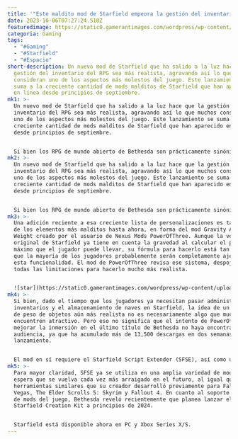 ```yaml
---
title: '"Este maldito mod de Starfield empeora la gestión del inventario."'
date: 2023-10-06T07:27:24.510Z
featuredimage: https://static0.gamerantimages.com/wordpress/wp-content/uploads/wm/2023/10/starfield-character-staring-with-anime-sweat-drop-symbol-on-head.jpg?q=50&fit=contain&w=1140&h=&dpr=1.5
categoria: Gaming
tags:
  - "#Gaming"
  - "#Starfield"
  - "#Espacio"
short-description: Un nuevo mod de Starfield que ha salido a la luz hace que la
  gestión del inventario del RPG sea más realista, agravando así lo que muchos
  consideran uno de los aspectos más molestos del juego. Este lanzamiento se
  suma a la creciente cantidad de mods malditos de Starfield que han aparecido
  en línea desde principios de septiembre.
mk1: >-
  Un nuevo mod de Starfield que ha salido a la luz hace que la gestión del
  inventario del RPG sea más realista, agravando así lo que muchos consideran
  uno de los aspectos más molestos del juego. Este lanzamiento se suma a la
  creciente cantidad de mods malditos de Starfield que han aparecido en línea
  desde principios de septiembre.


  Si bien los RPG de mundo abierto de Bethesda son prácticamente sinónimo de modificación, las herramientas de creación de contenido oficiales históricamente se quedaban atrás con respecto a sus respectivos juegos. Siguiendo esa tendencia, Starfield todavía está esperando el soporte oficial de mods de primera parte. Sin embargo, eso no ha impedido que los entusiastas más dedicados de la comunidad comiencen a ensamblar mods simples utilizando editores hexadecimales, archivos de configuración personalizados y otros métodos rudimentarios tan pronto como el RPG que abarca la galaxia salió al mercado.
mk2: >-
  Un nuevo mod de Starfield que ha salido a la luz hace que la gestión del
  inventario del RPG sea más realista, agravando así lo que muchos consideran
  uno de los aspectos más molestos del juego. Este lanzamiento se suma a la
  creciente cantidad de mods malditos de Starfield que han aparecido en línea
  desde principios de septiembre.


  Si bien los RPG de mundo abierto de Bethesda son prácticamente sinónimo de modificación, las herramientas de creación de contenido oficiales históricamente se quedaban atrás con respecto a sus respectivos juegos. Siguiendo esa tendencia, Starfield todavía está esperando el soporte oficial de mods de primera parte. Sin embargo, eso no ha impedido que los entusiastas más dedicados de la comunidad comiencen a ensamblar mods simples utilizando editores hexadecimales, archivos de configuración personalizados y otros métodos rudimentarios tan pronto como el RPG que abarca la galaxia salió al mercado.
mk3: >-
  Una adición reciente a esa creciente lista de personalizaciones es también uno
  de los elementos más malditos hasta ahora, en forma del mod Gravity Affects
  Weight creado por el usuario de Nexus Mods PowerOfThree. Aunque la versión
  original de Starfield ya tiene en cuenta la gravedad al calcular el peso
  máximo que el jugador puede llevar, su fórmula para hacerlo está tan limitada
  que la mayoría de los jugadores probablemente serán completamente ajenos a
  esta funcionalidad. El mod de PowerOfThree revisa ese sistema, despojándolo de
  todas las limitaciones para hacerlo mucho más realista.


  ![star](https://static0.gamerantimages.com/wordpress/wp-content/uploads/2023/09/starfield-heller-lin.jpg?q=50&fit=crop&w=1500&dpr=1.5 "satr")
mk4: >-
  Si bien, dado el tiempo que los jugadores ya necesitan pasar administrando sus
  inventarios y el almacenamiento de naves en Starfield, la idea de un sistema
  de peso de objetos aún más realista no es necesariamente algo que muchos
  encuentren atractivo. Pero eso no significa que el intento de PowerOfThree de
  mejorar la inmersión en el último título de Bethesda no haya encontrado una
  audiencia, ya que ha acumulado más de 13,500 descargas en dos semanas desde su
  lanzamiento.


  El mod en sí requiere el Starfield Script Extender (SFSE), así como un complemento de biblioteca de direcciones adjunto, lo que significa que actualmente solo está disponible para aquellos que juegan el juego a través de Steam. Las versiones de PC Game Pass y Windows Store de Starfield utilizan un ejecutable completamente diferente, que no es compatible con SFSE. Es poco probable que esta situación cambie pronto, si es que alguna vez lo hace, lo que hace que Steam sea la elección óptima para cualquiera que quiera modificar Starfield.
mk5: >-
  Para mayor claridad, SFSE ya se utiliza en una amplia variedad de mods y se
  espera que se vuelva cada vez más arraigado en el futuro, al igual que las
  herramientas similares que su creador desarrolló previamente para Fallout: New
  Vegas, The Elder Scrolls 5: Skyrim y Fallout 4. En cuanto al soporte oficial
  de mods del juego, Bethesda reveló recientemente que planea lanzar el
  Starfield Creation Kit a principios de 2024.


  Starfield está disponible ahora en PC y Xbox Series X/S.
---
```

